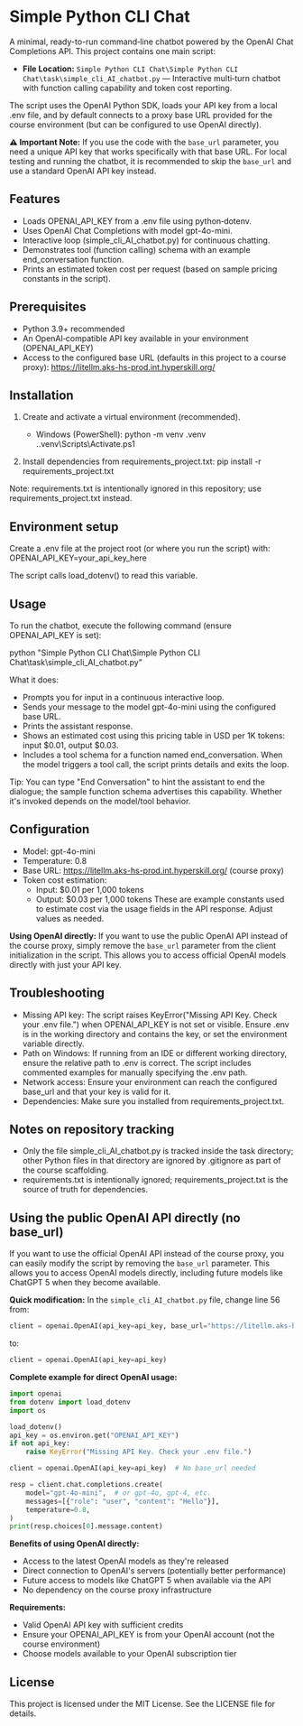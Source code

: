 # Simple Python CLI Chat

A minimal, ready-to-run command‑line chatbot powered by the OpenAI Chat Completions API. This project contains one main script:
- **File Location:** `Simple Python CLI Chat\Simple Python CLI Chat\task\simple_cli_AI_chatbot.py` — Interactive multi‑turn chatbot with function calling capability and token cost reporting.

The script uses the OpenAI Python SDK, loads your API key from a local .env file, and by default connects to a proxy base URL provided for the course environment (but can be configured to use OpenAI directly).

**⚠️ Important Note:** If you use the code with the `base_url` parameter, you need a unique API key that works specifically with that base URL. For local testing and running the chatbot, it is recommended to skip the `base_url` and use a standard OpenAI API key instead.


## Features
- Loads OPENAI_API_KEY from a .env file using python‑dotenv.
- Uses OpenAI Chat Completions with model gpt-4o-mini.
- Interactive loop (simple_cli_AI_chatbot.py) for continuous chatting.
- Demonstrates tool (function calling) schema with an example end_conversation function.
- Prints an estimated token cost per request (based on sample pricing constants in the script).


## Prerequisites
- Python 3.9+ recommended
- An OpenAI‑compatible API key available in your environment (OPENAI_API_KEY)
- Access to the configured base URL (defaults in this project to a course proxy):
  https://litellm.aks-hs-prod.int.hyperskill.org/


## Installation
1) Create and activate a virtual environment (recommended).
   - Windows (PowerShell):
     python -m venv .venv
     .\.venv\Scripts\Activate.ps1

2) Install dependencies from requirements_project.txt:
   pip install -r requirements_project.txt

Note: requirements.txt is intentionally ignored in this repository; use requirements_project.txt instead.


## Environment setup
Create a .env file at the project root (or where you run the script) with:
OPENAI_API_KEY=your_api_key_here

The script calls load_dotenv() to read this variable.


## Usage
To run the chatbot, execute the following command (ensure OPENAI_API_KEY is set):

python "Simple Python CLI Chat\Simple Python CLI Chat\task\simple_cli_AI_chatbot.py"

What it does:
- Prompts you for input in a continuous interactive loop.
- Sends your message to the model gpt-4o-mini using the configured base URL.
- Prints the assistant response.
- Shows an estimated cost using this pricing table in USD per 1K tokens: input $0.01, output $0.03.
- Includes a tool schema for a function named end_conversation. When the model triggers a tool call, the script prints details and exits the loop.

Tip: You can type "End Conversation" to hint the assistant to end the dialogue; the sample function schema advertises this capability. Whether it's invoked depends on the model/tool behavior.


## Configuration
- Model: gpt-4o-mini
- Temperature: 0.8
- Base URL: https://litellm.aks-hs-prod.int.hyperskill.org/ (course proxy)
- Token cost estimation:
  - Input: $0.01 per 1,000 tokens
  - Output: $0.03 per 1,000 tokens
  These are example constants used to estimate cost via the usage fields in the API response. Adjust values as needed.

**Using OpenAI directly:** If you want to use the public OpenAI API instead of the course proxy, simply remove the `base_url` parameter from the client initialization in the script. This allows you to access official OpenAI models directly with just your API key.


## Troubleshooting
- Missing API key: The script raises KeyError("Missing API Key. Check your .env file.") when OPENAI_API_KEY is not set or visible. Ensure .env is in the working directory and contains the key, or set the environment variable directly.
- Path on Windows: If running from an IDE or different working directory, ensure the relative path to .env is correct. The script includes commented examples for manually specifying the .env path.
- Network access: Ensure your environment can reach the configured base_url and that your key is valid for it.
- Dependencies: Make sure you installed from requirements_project.txt.


## Notes on repository tracking
- Only the file simple_cli_AI_chatbot.py is tracked inside the task directory; other Python files in that directory are ignored by .gitignore as part of the course scaffolding.
- requirements.txt is intentionally ignored; requirements_project.txt is the source of truth for dependencies.


## Using the public OpenAI API directly (no base_url)
If you want to use the official OpenAI API instead of the course proxy, you can easily modify the script by removing the `base_url` parameter. This allows you to access OpenAI models directly, including future models like ChatGPT 5 when they become available.

**Quick modification:** In the `simple_cli_AI_chatbot.py` file, change line 56 from:
```python
client = openai.OpenAI(api_key=api_key, base_url="https://litellm.aks-hs-prod.int.hyperskill.org/")
```
to:
```python
client = openai.OpenAI(api_key=api_key)
```

**Complete example for direct OpenAI usage:**
```python
import openai
from dotenv import load_dotenv
import os

load_dotenv()
api_key = os.environ.get("OPENAI_API_KEY")
if not api_key:
    raise KeyError("Missing API Key. Check your .env file.")

client = openai.OpenAI(api_key=api_key)  # No base_url needed

resp = client.chat.completions.create(
    model="gpt-4o-mini",  # or gpt-4o, gpt-4, etc.
    messages=[{"role": "user", "content": "Hello"}],
    temperature=0.8,
)
print(resp.choices[0].message.content)
```

**Benefits of using OpenAI directly:**
- Access to the latest OpenAI models as they're released
- Direct connection to OpenAI's servers (potentially better performance)
- Future access to models like ChatGPT 5 when available via the API
- No dependency on the course proxy infrastructure

**Requirements:**
- Valid OpenAI API key with sufficient credits
- Ensure your OPENAI_API_KEY is from your OpenAI account (not the course environment)
- Choose models available to your OpenAI subscription tier

## License
This project is licensed under the MIT License. See the LICENSE file for details.
